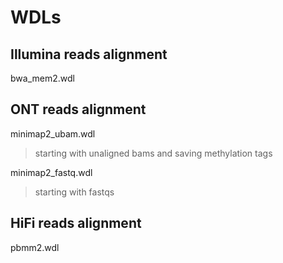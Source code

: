 # WDLs

## Illumina reads alignment
bwa_mem2.wdl

## ONT reads alignment
minimap2_ubam.wdl 
  > starting with unaligned bams and saving methylation tags

minimap2_fastq.wdl
  > starting with fastqs

## HiFi reads alignment
pbmm2.wdl
